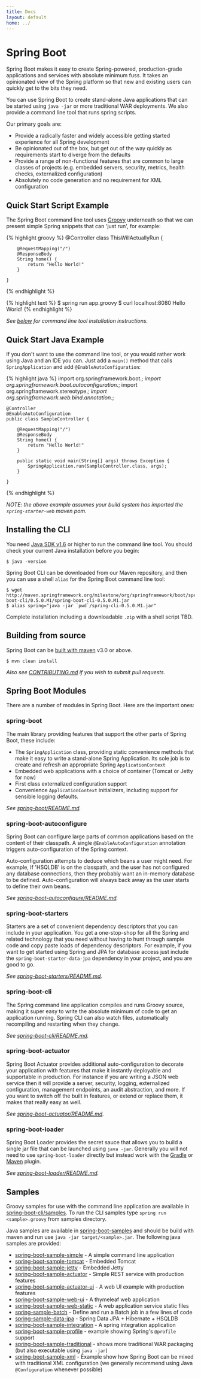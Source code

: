 ```yaml
---
title: Docs
layout: default
home: ../
---
```



# Spring Boot
Spring Boot makes it easy to create Spring-powered, production-grade applications and 
services with absolute minimum fuss. It takes an opinionated view of the Spring platform 
so that new and existing users can quickly get to the bits they need.

You can use Spring Boot to create stand-alone Java applications that can be started using 
`java -jar` or more traditional WAR deployments. We also provide a command line tool
that runs spring scripts.

Our primary goals are:

* Provide a radically faster and widely accessible getting started experience for all
  Spring development
* Be opinionated out of the box, but get out of the way quickly as requirements start to
  diverge from the defaults
* Provide a range of non-functional features that are common to large classes of projects
  (e.g. embedded servers, security, metrics, health checks, externalized configuration)
* Absolutely no code generation and no requirement for XML configuration

## Quick Start Script Example
The Spring Boot command line tool uses [Groovy](http://groovy.codehaus.org/) underneath 
so that we can present simple Spring snippets that can 'just run', for example:

{% highlight groovy %}
    @Controller
    class ThisWillActuallyRun {
    	
    	@RequestMapping("/")
    	@ResponseBody
    	String home() {
    		return "Hello World!"
    	}
    	
    }
{% endhighlight %}

{% highlight text %}
    $ spring run app.groovy
    $ curl localhost:8080
    Hello World!
{% endhighlight %}

_See [below](#installing-the-cli) for command line tool installation instructions._

## Quick Start Java Example
If you don't want to use the command line tool, or you would rather work using Java and
an IDE you can. Just add a `main()` method that calls `SpringApplication` and
add `@EnableAutoConfiguration`:

{% highlight java %}
    import org.springframework.boot.*;
    import org.springframework.boot.autoconfiguration.*;
    import org.springframework.stereotype.*;
    import org.springframework.web.bind.annotation.*;
    
    @Controller
    @EnableAutoConfiguration
    public class SampleController {
    
    	@RequestMapping("/")
    	@ResponseBody
    	String home() {
    		return "Hello World!"
    	}
    
    	public static void main(String[] args) throws Exception {
    		SpringApplication.run(SampleController.class, args);
    	}
    
    }
{% endhighlight %}

_NOTE: the above example assumes your build system has imported the `spring-starter-web` maven pom._

## Installing the CLI
You need [Java SDK v1.6](http://www.java.com) or higher to run the command line tool. You
should check your current Java installation before you begin:

	$ java -version
	
Spring Boot CLI can be downloaded from our Maven repository, and then you can use a shell `alias` for the Spring Boot command line tool:

    $ wget http://maven.springframework.org/milestone/org/springframework/boot/spring-boot-cli/0.5.0.M1/spring-boot-cli-0.5.0.M1.jar
    $ alias spring="java -jar `pwd`/spring-cli-0.5.0.M1.jar"

Complete installation including a downloadable `.zip` with a shell script TBD.

## Building from source
Spring Boot can be [built with maven](http://maven.apache.org/run-maven/index.html) v3.0
or above.

	$ mvn clean install

_Also see [CONTRIBUTING.md](CONTRIBUTING.html) if you wish to submit pull requests._

## Spring Boot Modules
There are a number of modules in Spring Boot. Here are the important ones:

### spring-boot
The main library providing features that support the other parts of Spring Boot,
these include:

* The `SpringApplication` class, providing static convenience methods that make it easy
  to write a stand-alone Spring Application. Its sole job is to create and refresh an
  appropriate Spring `ApplicationContext`
* Embedded web applications with a choice of container (Tomcat or Jetty for now)
* First class externalized configuration support
* Convenience `ApplicationContext` initializers, including support for sensible logging
  defaults.

_See [spring-boot/README.md](spring-boot/README.html)._


### spring-boot-autoconfigure
Spring Boot can configure large parts of common applications based on the content 
of their classpath. A single `@EnableAutoConfiguration` annotation triggers 
auto-configuration of the Spring context.

Auto-configuration attempts to deduce which beans a user might need. For example, If 
'HSQLDB' is on the classpath, and the user has not configured any database connections,
then they probably want an in-memory database to be defined. Auto-configuration will 
always back away as the user starts to define their own beans.

_See [spring-boot-autoconfigure/README.md](spring-boot-autoconfigure/README.html)._


### spring-boot-starters
Starters are a set of convenient dependency descriptors that you can include in
your application. You get a one-stop-shop for all the Spring and related technology
that you need without having to hunt through sample code and copy paste loads of
dependency descriptors. For example, if you want to get started using Spring and JPA for
database access just include the `spring-boot-starter-data-jpa` dependency in your 
project, and you are good to go.

_See [spring-boot-starters/README.md](spring-boot-starters/README.html)._


### spring-boot-cli
The Spring command line application compiles and runs Groovy source, making it super
easy to write the absolute minimum of code to get an application running. Spring CLI
can also watch files, automatically recompiling and restarting when they change.

*See [spring-boot-cli/README.md](spring-boot-cli/README.html).*


### spring-boot-actuator
Spring Boot Actuator provides additional auto-configuration to decorate your application 
with features that make it instantly deployable and supportable in production.  For 
instance if you are writing a JSON web service then it will provide a server, security, 
logging, externalized configuration, management endpoints, an audit abstraction, and 
more. If you want to switch off the built in features, or extend or replace them, it
makes that really easy as well.

_See [spring-boot-actuator/README.md](spring-boot-actuator/README.html)._


### spring-boot-loader
Spring Boot Loader provides the secret sauce that allows you to build a single jar file 
that can be launched using `java -jar`. Generally you will not need to use 
`spring-boot-loader`  directly but instead work with the 
[Gradle](spring-boot-gradle-plugin/README.html) or 
[Maven](spring-boot-maven-plugin/README.html) plugin.

_See [spring-boot-loader/README.md](spring-boot-loader/README.html)._


## Samples
Groovy samples for use with the command line application are available in
[spring-boot-cli/samples]({{site.github}}spring-boot-cli/samples/#). To run the CLI samples type
`spring run <sample>.groovy` from samples directory.

Java samples are available in [spring-boot-samples]({{site.github}}spring-boot-samples/#) and should
be build with maven and run use `java -jar target/<sample>.jar`. The following java 
samples are provided:

* [spring-boot-sample-simple](spring-boot-sample-simple) - A simple command line application
* [spring-boot-sample-tomcat](spring-boot-sample-tomcat) - Embedded Tomcat
* [spring-boot-sample-jetty](spring-boot-sample-jetty) - Embedded Jetty
* [spring-boot-sample-actuator](spring-boot-sample-actuator) - Simple REST service with production features
* [spring-boot-sample-actuator-ui](spring-boot-sample-actuator-ui) - A web UI example with production features
* [spring-boot-sample-web-ui](spring-boot-sample-web-ui) - A thymeleaf web application
* [spring-boot-sample-web-static](spring-boot-sample-web-static) - A web application service static files
* [spring-sample-batch](spring-sample-batch) - Define and run a Batch job in a few lines of code
* [spring-sample-data-jpa](spring-sample-data-jpa) - Spring Data JPA + Hibernate + HSQLDB
* [spring-boot-sample-integration](spring-boot-sample-integration) - A spring integration application
* [spring-boot-sample-profile](spring-boot-sample-profile) - example showing Spring's `@profile` support
* [spring-boot-sample-traditional](spring-boot-sample-traditional) - shows more traditional WAR packaging
  (but also executable using `java -jar`)
* [spring-boot-sample-xml](spring-boot-sample-xml) - Example show how Spring Boot can be mixed with traditional 
  XML configuration (we generally recommend using Java `@Configuration` whenever possible)
